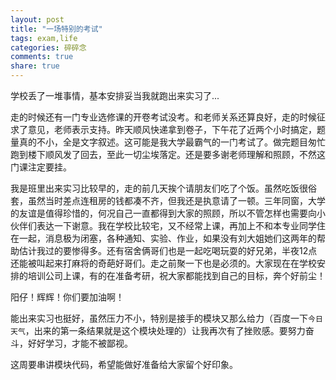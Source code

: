 ```yaml
---
layout: post
title: "一场特别的考试"
tags: exam,life
categories: 碎碎念
comments: true
share: true
---
```


学校丢了一堆事情，基本安排妥当我就跑出来实习了... 
<!--more-->

走的时候还有一门专业选修课的开卷考试没考。和老师关系还算良好，走的时候征求了意见，老师表示支持。昨天顺风快递拿到卷子，下午花了近两个小时搞定，题量真的不小，全是文字叙述。这可能是我大学最霸气的一门考试了。做完题目匆忙跑到楼下顺风发了回去，至此一切尘埃落定。还是要多谢老师理解和照顾，不然这门课注定要挂。

我是班里出来实习比较早的，走的前几天挨个请朋友们吃了个饭。虽然吃饭很俗套，虽然当时差点连租房的钱都凑不齐，但我还是执意请了一顿。三年同窗，大学的友谊是值得珍惜的，何况自己一直都得到大家的照顾，所以不管怎样也需要向小伙伴们表达一下谢意。我在学校比较宅，又不经常上课，再加上不和本专业同学住在一起，消息极为闭塞，各种通知、实验、作业，如果没有刘大姐她们这两年的帮助估计我过的要惨得多。还有宿舍俩哥们也是一起吃喝玩耍的好兄弟，半夜12点还能被叫起来打麻将的奇葩好哥们。走之前聚一下也是必须的。大家现在在学校安排的培训公司上课，有的在准备考研，祝大家都能找到自己的目标，奔个好前尘！

阳仔！辉辉！你们要加油啊！

能出来实习也挺好，虽然压力不小，特别是接手的模块又那么给力（百度一下`今日天气`，出来的第一条结果就是这个模块处理的）让我再次有了挫败感。要努力奋斗，好好学习，才能不被鄙视。

这周要串讲模块代码，希望能做好准备给大家留个好印象。



